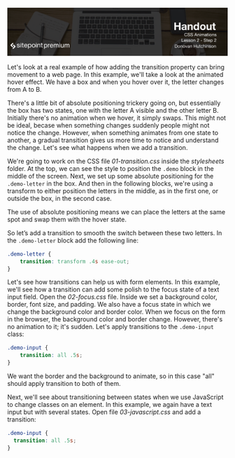 ![](CSS_Animations_handouts/headings/2.2.png)

Let's look at a real example of how adding the transition property can bring movement to a web page. In this example, we'll take a look at the animated hover effect. We have a box and when you hover over it, the letter changes from A to B.

There's a little bit of absolute positioning trickery going on, but essentially the box has two states, one with the letter A visible and the other letter B. Initially there's no animation when we hover, it simply swaps. This might not be ideal, becase when something changes suddenly people might not notice the change. However, when something animates from one state to another, a gradual transition gives us more time to notice and understand the change. Let's see what happens when we add a transition.

We're going to work on the CSS file *01-transition.css* inside the *stylesheets* folder. At the top, we can see the style to position the `.demo` block in the middle of the screen. Next, we set up some absolute positioning for the `.demo-letter` in the box. And then in the following blocks, we're using a transform to either position the letters in the middle, as in the first one, or outside the box, in the second case.

The use of absolute positioning means we can place the letters at the same spot and swap them with the hover state.

So let’s add a transition to smooth the switch between these two letters. In the `.demo-letter` block add the following line:

```css
.demo-letter {
	transition: transform .4s ease-out;
}
```

Let's see how transitions can help us with form elements. In this example, we'll see how a transition can add some polish to the focus state of a text input field. Open the *02-focus.css* file. Inside we set a background color, border, font size, and padding. We also have a focus state in which we change the background color and border color. When we focus on the form in the browser, the background color and border change. However, there's no animation to it; it's sudden. Let's apply transitions to the `.demo-input` class:

```css
.demo-input {
	transition: all .5s;
}
```

We want the border and the background to animate, so in this case "all" should apply transition to both of them.

Next, we'll see about transitioning between states when we use JavaScript to change classes on an element. In this example, we again have a text input but with several states. Open file *03-javascript.css* and add a transition:

```css
.demo-input {
  transition: all .5s;
}
```


